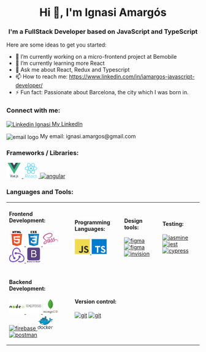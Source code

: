<h1 align="center">Hi 👋, I'm Ignasi Amargós </h1>
<h3 align="center">I'm a FullStack Developer based on JavaScript and TypeScript</h3>

Here are some ideas to get you started:

- 🔭 I’m currently working on a micro-frontend project at Bemobile
- 🌱 I’m currently learning more React
- 💬 Ask me about React, Redux and Typescript
- 📫 How to reach me: https://www.linkedin.com/in/iamargos-javascript-developer/
- ⚡ Fun fact: Passionate about Barcelona, the city which I was born in.


<h3 align="left">Connect with me:</h3>
<p align="left">
<a href="https://www.linkedin.com/in/iamargos-javascript-developer/" target="_blank"><img align="center" src="https://cdn1.iconfinder.com/data/icons/logotypes/32/square-linkedin-512.png" alt="Linkedin Ignasi" height="40" width="40"/> <span> My LinkedIn </span> </a>
<p align="left">
<img align="center" src="https://i.blogs.es/d99c32/new_logo_gmail.svg/450_1000.png" alt="email logo" height="30" width="40"/> <span>My email: ignasi.amargos@gmail.com</span>
  

<h3 align="left">Frameworks / Libraries:</h3>
<p align="left"> 
<a href="https://vuejs.org/" target="_blank"> <img src="https://raw.githubusercontent.com/devicons/devicon/master/icons/vuejs/vuejs-original-wordmark.svg" alt="vuejs" width="40" height="40"/> </a> 
<a href="https://reactjs.org/" target="_blank"> <img src="https://raw.githubusercontent.com/devicons/devicon/master/icons/react/react-original-wordmark.svg" alt="react" width="40" height="40"/> </a> 
<a href="https://angular.io" target="_blank"> <img src="https://angular.io/assets/images/logos/angular/angular.svg" alt="angular" width="40" height="40"/> </a> 
</p>

<h3 align="left">Languages and Tools:</h3>

<table align="center">
  <tbody>
    <tr>
      <td>
        <h4 align="left">Frontend Development:</h4>
        <p align="left"> 
          <a href="https://www.w3.org/html/" target="_blank"> <img src="https://raw.githubusercontent.com/devicons/devicon/master/icons/html5/html5-original-wordmark.svg" alt="html5" width="40" height="40"/> </a> 
          <a href="https://www.w3schools.com/css/" target="_blank"> <img src="https://raw.githubusercontent.com/devicons/devicon/master/icons/css3/css3-original-wordmark.svg" alt="css3" width="40" height="40"/> </a> 
          <a href="https://sass-lang.com" target="_blank"> <img src="https://raw.githubusercontent.com/devicons/devicon/master/icons/sass/sass-original.svg" alt="sass" width="40" height="40"/> </a> 
          <a href="https://redux.js.org" target="_blank"> <img src="https://raw.githubusercontent.com/devicons/devicon/master/icons/redux/redux-original.svg" alt="redux" width="40" height="40"/> </a>
          <a href="https://getbootstrap.com" target="_blank"> <img src="https://raw.githubusercontent.com/devicons/devicon/master/icons/bootstrap/bootstrap-plain-wordmark.svg" alt="bootstrap" width="40" height="40"/> </a>  
        </p> 
      </td>
      <td>
        <h4 align="left">Programming Languages:</h4>
        <p align="left"> 
          <a href="https://developer.mozilla.org/en-US/docs/Web/JavaScript" target="_blank"> <img src="https://raw.githubusercontent.com/devicons/devicon/master/icons/javascript/javascript-original.svg" alt="javascript" width="40" height="40"/> </a>  
          <a href="https://www.typescriptlang.org/" target="_blank"> <img src="https://raw.githubusercontent.com/devicons/devicon/master/icons/typescript/typescript-original.svg" alt="typescript" width="40" height="40"/> </a> 
        </p>    
      </td> 
      <td>
        <h4 align="left">Design tools:</h4>
        <p align="left"> 
          <a href="https://www.figma.com/" target="_blank"> <img src="https://www.vectorlogo.zone/logos/figma/figma-icon.svg" alt="figma" width="40" height="40"/> </a> 
          <a href="https://www.zeplin.io/" target="_blank"> <img src="https://www.vectorlogo.zone/logos/zeplinio/zeplinio-icon.svg" alt="figma" width="40" height="40"/> </a>
          <a href="https://www.invisionapp.com/" target="_blank"> <img src="https://icons-for-free.com/download-icon-invision+logo+network+social+icon-1320086258631241956_512.png" alt="invision" width="40" height="40"/> </a>
        </p>    
      </td>
      <td>
        <h4 align="left">Testing:</h4>
        <p align="left"> 
          <a href="https://jasmine.github.io/" target="_blank"> <img src="https://www.vectorlogo.zone/logos/jasmine/jasmine-icon.svg" alt="jasmine" width="40" height="40"/> </a> 
          <a href="https://jestjs.io" target="_blank"> <img src="https://www.vectorlogo.zone/logos/jestjsio/jestjsio-icon.svg" alt="jest" width="40" height="40"/> </a> 
          <a href="https://www.cypress.io/" target="_blank"> <img src="https://avatars.githubusercontent.com/u/8908513?s=200&v=4" alt="cypress" width="40" height="40"/> </a>
  </p>
      </td>
    </tr>
    <tr>
      <td>
        <h4 align="left">Backend Development:</h4>
        <p align="left"> 
          <a href="https://nodejs.org" target="_blank"> <img src="https://raw.githubusercontent.com/devicons/devicon/master/icons/nodejs/nodejs-original-wordmark.svg" alt="nodejs" width="40" height="40"/> </a> 
          <a href="https://expressjs.com" target="_blank"> <img src="https://raw.githubusercontent.com/devicons/devicon/master/icons/express/express-original-wordmark.svg" alt="express" width="40" height="40"/> </a> 
          <a href="https://www.mongodb.com/" target="_blank"> <img src="https://raw.githubusercontent.com/devicons/devicon/master/icons/mongodb/mongodb-original-wordmark.svg" alt="mongodb" width="40" height="40"/> </a> 
          <a href="https://firebase.google.com/" target="_blank"> <img src="https://www.vectorlogo.zone/logos/firebase/firebase-icon.svg" alt="firebase" width="40" height="40"/> </a> 
           <a href="https://www.docker.com/" target="_blank"> <img src="https://raw.githubusercontent.com/devicons/devicon/master/icons/docker/docker-original-wordmark.svg" alt="docker" width="40" height="40"/> </a> 
          <a href="https://postman.com" target="_blank"> <img src="https://www.vectorlogo.zone/logos/getpostman/getpostman-icon.svg" alt="postman" width="40" height="40"/> </a> 
        </p>
        </td>
        <td>  
          <h4 align="left">Version control:</h4>
          <p align="left"> 
            <a href="https://git-scm.com/" target="_blank"> <img src="https://www.vectorlogo.zone/logos/git-scm/git-scm-icon.svg" alt="git" width="40" height="40"/></a>
            <a href="https://github.com/" target="_blank"> <img src="https://github.githubassets.com/images/modules/logos_page/GitHub-Mark.png" alt="git" width="40" height="40"/></a>
        </p>         
      </td>
    </tr>
  </tbody>
</table>
